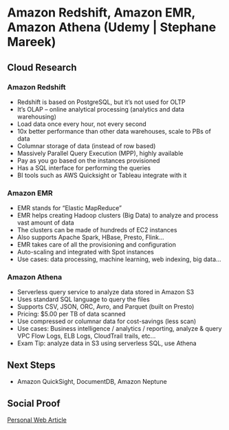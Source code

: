 
# Amazon Redshift, Amazon EMR, Amazon Athena (Udemy | Stephane Mareek)

## Cloud Research

### Amazon Redshift
- Redshift is based on PostgreSQL, but it’s not used for OLTP
- It’s OLAP – online analytical processing (analytics and data warehousing)
- Load data once every hour, not every second
- 10x better performance than other data warehouses, scale to PBs of data
- Columnar storage of data (instead of row based)
- Massively Parallel Query Execution (MPP), highly available
- Pay as you go based on the instances provisioned
- Has a SQL interface for performing the queries
- BI tools such as AWS Quicksight or Tableau integrate with it

### Amazon EMR
- EMR stands for “Elastic MapReduce”
- EMR helps creating Hadoop clusters (Big Data) to analyze and process
vast amount of data
- The clusters can be made of hundreds of EC2 instances
- Also supports Apache Spark, HBase, Presto, Flink…
- EMR takes care of all the provisioning and configuration
- Auto-scaling and integrated with Spot instances
- Use cases: data processing, machine learning, web indexing, big data…

### Amazon Athena
- Serverless query service to analyze data stored in Amazon S3
- Uses standard SQL language to query the files
- Supports CSV, JSON, ORC, Avro, and Parquet (built on Presto)
- Pricing: $5.00 per TB of data scanned
- Use compressed or columnar data for cost-savings (less scan)
- Use cases: Business intelligence / analytics / reporting, analyze &
query VPC Flow Logs, ELB Logs, CloudTrail trails, etc...
- Exam Tip: analyze data in S3 using serverless SQL, use Athena

## Next Steps

- Amazon QuickSight, DocumentDB, Amazon Neptune

## Social Proof

[Personal Web Article](https://afifurrohman-id.github.io/article/100DaysOfCloud/cloud.html)
